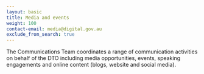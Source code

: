 ```yaml
---
layout: basic
title: Media and events 
weight: 100
contact-email: media@digital.gov.au
exclude_from_search: true
---
```

The Communications Team coordinates a range of communication activities on behalf of the DTO including media opportunities, events, speaking engagements and online content (blogs, website and social media). 
